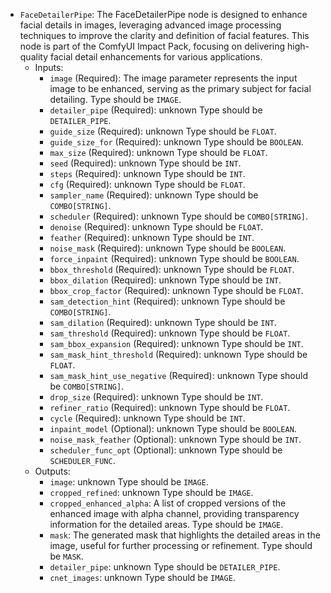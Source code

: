 - `FaceDetailerPipe`: The FaceDetailerPipe node is designed to enhance facial details in images, leveraging advanced image processing techniques to improve the clarity and definition of facial features. This node is part of the ComfyUI Impact Pack, focusing on delivering high-quality facial detail enhancements for various applications.
    - Inputs:
        - `image` (Required): The image parameter represents the input image to be enhanced, serving as the primary subject for facial detailing. Type should be `IMAGE`.
        - `detailer_pipe` (Required): unknown Type should be `DETAILER_PIPE`.
        - `guide_size` (Required): unknown Type should be `FLOAT`.
        - `guide_size_for` (Required): unknown Type should be `BOOLEAN`.
        - `max_size` (Required): unknown Type should be `FLOAT`.
        - `seed` (Required): unknown Type should be `INT`.
        - `steps` (Required): unknown Type should be `INT`.
        - `cfg` (Required): unknown Type should be `FLOAT`.
        - `sampler_name` (Required): unknown Type should be `COMBO[STRING]`.
        - `scheduler` (Required): unknown Type should be `COMBO[STRING]`.
        - `denoise` (Required): unknown Type should be `FLOAT`.
        - `feather` (Required): unknown Type should be `INT`.
        - `noise_mask` (Required): unknown Type should be `BOOLEAN`.
        - `force_inpaint` (Required): unknown Type should be `BOOLEAN`.
        - `bbox_threshold` (Required): unknown Type should be `FLOAT`.
        - `bbox_dilation` (Required): unknown Type should be `INT`.
        - `bbox_crop_factor` (Required): unknown Type should be `FLOAT`.
        - `sam_detection_hint` (Required): unknown Type should be `COMBO[STRING]`.
        - `sam_dilation` (Required): unknown Type should be `INT`.
        - `sam_threshold` (Required): unknown Type should be `FLOAT`.
        - `sam_bbox_expansion` (Required): unknown Type should be `INT`.
        - `sam_mask_hint_threshold` (Required): unknown Type should be `FLOAT`.
        - `sam_mask_hint_use_negative` (Required): unknown Type should be `COMBO[STRING]`.
        - `drop_size` (Required): unknown Type should be `INT`.
        - `refiner_ratio` (Required): unknown Type should be `FLOAT`.
        - `cycle` (Required): unknown Type should be `INT`.
        - `inpaint_model` (Optional): unknown Type should be `BOOLEAN`.
        - `noise_mask_feather` (Optional): unknown Type should be `INT`.
        - `scheduler_func_opt` (Optional): unknown Type should be `SCHEDULER_FUNC`.
    - Outputs:
        - `image`: unknown Type should be `IMAGE`.
        - `cropped_refined`: unknown Type should be `IMAGE`.
        - `cropped_enhanced_alpha`: A list of cropped versions of the enhanced image with alpha channel, providing transparency information for the detailed areas. Type should be `IMAGE`.
        - `mask`: The generated mask that highlights the detailed areas in the image, useful for further processing or refinement. Type should be `MASK`.
        - `detailer_pipe`: unknown Type should be `DETAILER_PIPE`.
        - `cnet_images`: unknown Type should be `IMAGE`.
